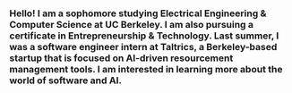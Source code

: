 ### Hello! I am a sophomore studying Electrical Engineering & Computer Science at UC Berkeley. I am also pursuing a certificate in Entrepreneurship & Technology. Last summer, I was a software engineer intern at Taltrics, a Berkeley-based startup that is focused on AI-driven resourcement management tools. I am interested in learning more about the world of software and AI.



